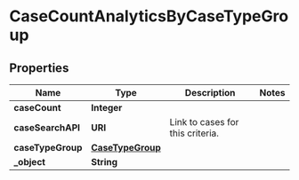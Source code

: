 

# CaseCountAnalyticsByCaseTypeGroup


## Properties

| Name | Type | Description | Notes |
|------------ | ------------- | ------------- | -------------|
|**caseCount** | **Integer** |  |  |
|**caseSearchAPI** | **URI** | Link to cases for this criteria. |  |
|**caseTypeGroup** | [**CaseTypeGroup**](CaseTypeGroup.md) |  |  |
|**_object** | **String** |  |  |



